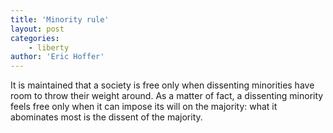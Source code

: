 ```yaml
---
title: 'Minority rule'
layout: post
categories:
    - liberty
author: 'Eric Hoffer'
---
```


It is maintained that a society is free only when dissenting minorities have room to throw their weight around. As a matter of fact, a dissenting minority feels free only when it can impose its will on the majority: what it abominates most is the dissent of the majority.